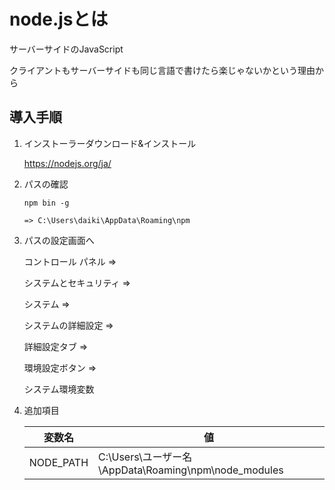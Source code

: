 # node.jsとは

サーバーサイドのJavaScript

クライアントもサーバーサイドも同じ言語で書けたら楽じゃないかという理由から

## 導入手順

1. インストーラーダウンロード&インストール

   https://nodejs.org/ja/

2. パスの確認

   ```
   npm bin -g
   
   => C:\Users\daiki\AppData\Roaming\npm
   ```

   

3. パスの設定画面へ

   コントロール パネル => 

   システムとセキュリティ => 

   システム => 

   システムの詳細設定 =>

    詳細設定タブ => 

   環境設定ボタン => 

   システム環境変数

4. 追加項目

   | 変数名    | 値                                                   |
   | --------- | ---------------------------------------------------- |
   | NODE_PATH | C:\Users\ユーザー名\AppData\Roaming\npm\node_modules |

   

   

   
